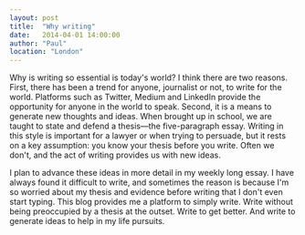 ```yaml
---
layout: post
title:  "Why writing"
date:   2014-04-01 14:00:00
author: "Paul"
location: "London"
---
```


Why is writing so essential is today's world? I think there are two reasons. First, there has been a trend for anyone, journalist or not, to write for the world. Platforms such as Twitter, Medium and LinkedIn provide the opportunity for anyone in the world to speak. Second, it is a means to generate new thoughts and ideas. When brought up in school, we are taught to state and defend a thesis&mdash;the five-paragraph essay. Writing in this style is important for a lawyer or when trying to persuade, but it rests on a key assumption: you know your thesis before you write. Often we don't, and the act of writing provides us with new ideas. 

<!--excerpt-->

I plan to advance these ideas in more detail in my weekly long essay. I have always found it difficult to write, and sometimes the reason is because I'm so worried about my thesis and evidence before writing that I don't even start typing. This blog provides me a platform to simply write. Write without being preoccupied by a thesis at the outset. Write to get better. And write to generate ideas to help in my life pursuits.

